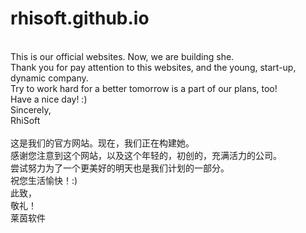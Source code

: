 # rhisoft.github.io<br>
<br>
This is our official websites. Now, we are building she.<br>
Thank you for pay attention to this websites, and the young, start-up, dynamic company.<br>
Try to work hard for a better tomorrow is a part of our plans, too!<br>
Have a nice day! :)<br>
                                            Sincerely,<br>
                                            RhiSoft<br>
<br>
这是我们的官方网站。现在，我们正在构建她。<br>
感谢您注意到这个网站，以及这个年轻的，初创的，充满活力的公司。<br>
尝试努力为了一个更美好的明天也是我们计划的一部分。<br>
祝您生活愉快！:)<br>
   此致，<br>
敬礼！<br>
                                            莱茵软件<br>

